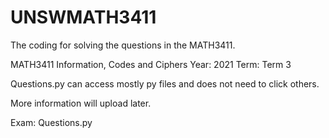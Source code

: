 # UNSWMATH3411
The coding for solving the questions in the MATH3411.

MATH3411 Information, Codes and Ciphers
Year: 2021
Term: Term 3

Questions.py can access mostly py files and does not need to click others.

More information will upload later.

Exam:
Questions.py
